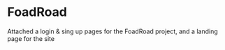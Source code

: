 # FoadRoad
Attached a login &amp; sing up pages for the FoadRoad project, and a landing page for the site

